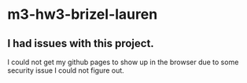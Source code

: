 # m3-hw3-brizel-lauren
## I had issues with this project.
I could not get my github pages to show up in the browser due to some security issue I could not figure out.
